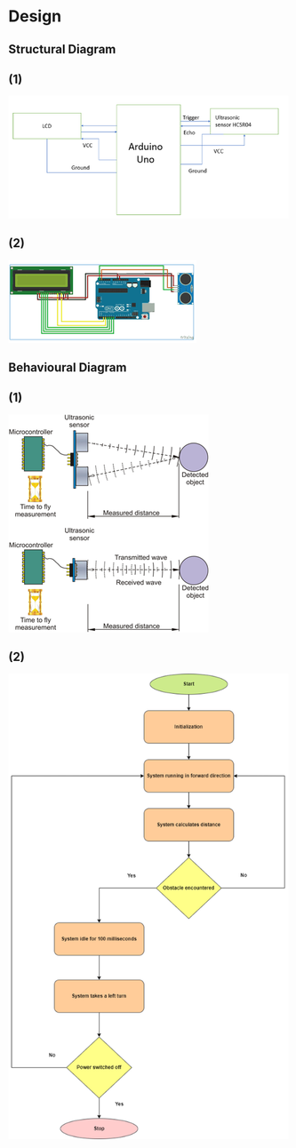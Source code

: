 # Design
## Structural Diagram
## (1)
![enter image description here](https://github.com/ReganJon/M2-Embedded_Distance_measurement/blob/main/2_Design/SLD1.png)
## (2)
![enter image description here](https://github.com/ReganJon/M2-Embedded_Distance_measurement/blob/main/2_Design/SLD2.png)

## Behavioural Diagram
## (1)
![enter image description here](https://github.com/ReganJon/M2-Embedded_Distance_measurement/blob/main/2_Design/BHD1.png)
## (2)
![enter image description here](https://github.com/ReganJon/M2-Embedded_Distance_measurement/blob/main/2_Design/BHD2.png)
